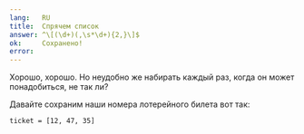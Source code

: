 ```yaml
---
lang:   RU
title:  Спрячем список
answer: ^\[(\d+)(,\s*\d+){2,}\]$
ok:     Сохранено!
error:  
---
```


Хорошо, хорошо. Но неудобно же набирать каждый раз, когда он может понадобиться, не так ли?

Давайте сохраним наши номера лотерейного билета вот так:

    ticket = [12, 47, 35]
